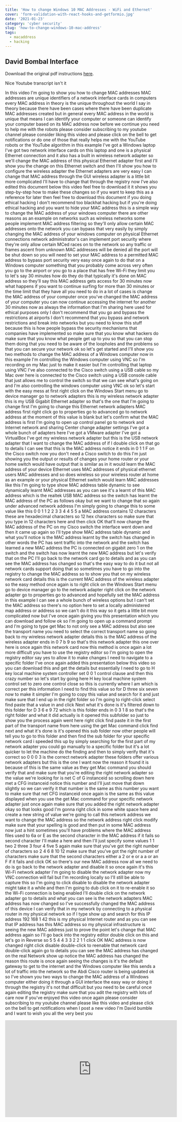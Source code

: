 ```yaml
---
title: 'How to change Windows 10 MAC Addresses - WiFi and Ethernet'
cover: 'form-validation-with-react-hooks-and-getformio.jpg'
date: '2021-01-23'
category: 'cyber security'
slug: 'how-to-change-windows-10-mac-address'
tags:
  - macaddress
  - hacking
---
```


<h2>David Bombal Interface</h2>

Download the original pdf instructions <a href="https://www.dropbox.com/s/asheb1c0bkupas3/Change%20Windows%20MAC%20Address.pdf?dl=0" target="blank" rel="noopener noreferrer">here</a>.

Nice Youtube transcript isn't it

In this video I'm going to show you how to change MAC addresses MAC addresses are unique identifiers of a network interface cards in computers every MAC address in theory is the unique throughout the world I say in theory because there have been cases where there have been duplicate MAC addresses created but in general every MAC address in the world is unique that means I can identify your computer or someone can identify your computer based on its MAC address now before we continue you need to help me with the robots please consider subscribing to my youtube channel please consider liking this video and please click on the bell to get notifications or do one of those that really helps me with the YouTube robots or the YouTube algorithm in this example I've got a Windows laptop I've got two network interface cards on this laptop and one is a physical Ethernet connection and it also has a built in wireless network adapter so we'll change the MAC address of this physical Ethernet adapter first and I'll show you the change on this Ethernet switch and then I'll show you how to configure the wireless adapter the Ethernet adapters are very easy I can change that MAC address through the GUI wireless adapter is a little bit more complicated I'll have to change that through the registry now I've also edited this document below this video feel free to download it it shows you step-by-step how to make these changes so if you want to keep this as a reference for later then feel free to download this document if you doing ethical hacking I don't recommend too blackhat hacking but if you're doing ethical hacking and you want to hide your MAC address this is a simple way to change the MAC address of your windows computer there are other reasons as an example on networks such as wireless networks some people implement MAC address filtering so they'll only allow certain MAC addresses onto the network you can bypass that very easily by simply changing the MAC address of your windows computer on physical Ethernet connections network administrator's can implement port security where they're only allow certain MCed races on to the network so any traffic or frames ascent from unknown MAC addresses will be denied all the port will be shut down so you will need to set your MAC address to a permitted MAC address to bypass port security very easy once again to do that on a Windows computer something that you probably come across very often you go to the airport or you go to a place that has free Wi-Fi they limit you to let's say 30 minutes how do they do that typically it's done on MAC address so they'll say this MAC address gets access for 30 minutes now what happens if you want to continue surfing for more than 30 minutes or the time limit that they have all you need to do in a lot of cases is change the MAC address of your computer once you've changed the MAC address of your computer you can now continue accessing the internet for another 30 minutes now as always the information that I'm sharing here used for ethical purposes only I don't recommend that you go and bypass the restrictions at airports I don't recommend that you bypass and network restrictions and break into networks but you need to know this stuff because this is how people bypass the security mechanisms that companies have implemented so make sure that you know what hackers do make sure that you know what people get up to you so that you can stop them doing that you need to be aware of the loopholes and the problems so that you can secure your network ok so let's get started and I'll show you two methods to change the MAC address of a Windows computer now in this example I'm controlling the Windows computer using VNC so I'm recording on my Mac just to make it easier but I'm controlling that laptop using VNC I've also connected to the Cisco switch using a USB cable so my Mac over here is connected to the Cisco switch using a USB console cable that just allows me to control the switch so that we can see what's going on and I'm also controlling the windows computer using VNC ok so let's start with the easy mess at first right click on the Windows Start menu go to device manager go to network adapters this is my wireless network adapter this is my USB Gigabit Ethernet adapter so that's the one that I'm going to change first I'm going to change this Ethernet network adapters MAC address first right click go to properties go to advanced go to network address at the moment of this value is blank but let's confirm what the MAC address is first I'm going to open up control panel go to network and Internet network and sharing Center change adapter settings I've got a whole bunch of adapters here I've got a VMware adapter I've got a VirtualBox I've got my wireless network adapter but this is the USB network adapter that I want to change the MAC address of if I double click on that go to details I can see that this is the MAC address notice it ends in 0 1 1 F on the Cisco switch now you don't need a Cisco switch to do this I'm just showing you the output or results of changes your home router or your home switch would have output that is similar as in it would learn the MAC address of your device Ethernet uses MAC addresses of physical ethernet users MAC addresses and so does wireless so your wireless router at home as an example or your physical Ethernet switch would learn MAC addresses like this I'm going to type show MAC address table dynamic to see dynamically learnt MAC addresses as you can see it's a learnt of this MAC address which is the realtek USB MAC address so the switch has learnt the MAC address of the PC as follows okay but we want to change that so again under advanced network address I'm simply going to change this to some value like this 0 0 1 1 2 2 3 3 4 4 5 5 a MAC address contains 12 characters these are hexadecimal characters so 12 hex characters so make sure that you type in 12 characters here and then click OK that'll now change the MAC address of the PC on my Cisco switch the interface went down and then it came up again so I'll type show MAC address table dynamic and what you'll notice is the MAC address learnt by the switch has changed in other words the PC has sent traffic into the network and the switch has learned a new MAC address the PC is connected on gigabit zero 1 on the switch and the switch has now learnt the new MAC address but let's verify that on the PC I'll go back to the network card go to details and as you can see the MAC address has changed so that's the easy way to do it but not all network cards support doing that so sometimes you have to go into the registry to change the MAC address so to show you that on my wireless network card details this is the current MAC address of the wireless adapter so the easy method once again is to right click on the Windows Start menu go to device manager go to the network adapter right click on the network adapter go to properties go to advanced and hopefully set the MAC address in this example I can see a whole bunch of wireless options but I can't set the MAC address so there's no option here to set a locally administered map address or address so we can't do it this way so it gets a little bit more complicated now but I've once again giving you this presentation which you can download and follow ok so I'm going to open up a command prompt and I'm going to type get Mac to not only see a MAC address but also see the transport name you need to select the correct transport name so going back to my wireless network adapter details this is the MAC address of the wireless adapter ends in 0 7 b 9 so that's this network adapter this one over here is once again this network card now this method is once again a lot more difficult you have to use the registry editor so I'm going to open the registry editor say yes to allow it to make changes I need to navigate to a specific folder I've once again added this presentation below this video so you can download this and get the details but essentially I need to go to H key local machine system controller set 0 0 1 control clause and then this crazy number so let's start by going here H key local machine system control set to zero one control close so this is currently where I am which is correct per this information I need to find this value so for D three six seven now to make it simpler I'm going to copy this value and search for it and just make sure that I end up in the right folder so I'm going to right-click select find paste that a value in and click Next what it's done is it's filtered down to this folder for D 3 6 e 9 72 which is this folder ends in 0 3 1 8 so that's the right folder and what it did actually is it opened this subfolder so just to show you the process again went here right click find paste it in the first part of the transport name from here using the get Mac command click find next and what it's done is it's opened this sub folder now other people will tell you to go to this folder and then find the sub folder for your specific network card i speeded this up by simply searching for the first part of my network adapter you could go manually to a specific folder but it's a lot quicker to let the machine do the finding and then to simply verify that it's correct so 0 0 0 3 is the correct network adapter these folders offer various network adapters but this is the one I want now the reason it found it is because of this is the same value as they get Mac command you should verify that and make sure that you're editing the right network adapter so the value we're looking for is net C of G instanceid so scrolling down here met a CFG instanceid notice this number and I'll just move that down slightly so we can verify it that number is the same as this number you want to make sure that net CFG instanceid once again is the same as this value displayed when you use the get Mac command for your specific network adapter just once again make sure that you added the right network adapter okay so that looks good I'm gonna right click in some white space here and create a new string of value we're going to call this network address we want to change the MAC address so the network address right click modify make sure that your spelling is good and then put in some MAC address now just a hint sometimes you'll have problems where the MAC address files used to 6a or E as the second character in the MAC address if it fails so second character I'll make a here and then I'll just specify some values 1 1 two 2 three 3 four 4 five 5 again make sure that you've got the right number of characters so 2 4 6 8 10 12 make sure that you've got the right number of characters make sure that the second characters either a 2 or e or a a or an F if it fails and click OK so there's our new MAC address now all we need to do is go back to the network adapter and disable it so once again it's this Wi-Fi network adapter I'm going to disable the network adapter now my VNC connection will fail but I'm recording locally so I'll still be able to capture this so I'm going to click disable to disable the network adapter might take it a while and then I'm going to dub click on it to re-enable it so the Wi-Fi connection is being enabled I'll double click on the network adapter go to details and what you can see is the network adapters MAC address has now changed so I've successfully changed the MAC address of this device I can verify that in my network by connecting to a physical router in my physical network so if I type show up and search for this IP address 192 168 1 42 this is my physical Internet router and as you can see that IP address has this MAC address so my physical infrastructure is seeing the new MAC address just to prove the point let's change that MAC address again so I'll go back into the registry editor double click on this and let's go in Reverse so 5 5 4 4 3 3 2 2 1 1 click OK MAC address is now changed right click disable double-click to reenable that network card double-click again go to details you can see the MAC address has changed on the real Network show up notice the MAC address has changed the reason this route is once again seeing the changes is it's the default gateway to get to the internet and the Windows computer like this sends a lot of traffic into the network so the Abdi Cisco router is being updated ok so I've shown you two ways to change the MAC address of a Windows computer either doing it through a GUI interface the easy way or doing it through the registry it's not that difficult but you need to be careful once again editing the registry make sure that you adit the registry with lots of care now if you've enjoyed this video once again please consider subscribing to my youtube channel please like this video and please click on the bell to get notifications when I post a new video I'm David bumble and I want to wish you all the very best you

<iframe loading="lazy" width="560" height="315" src="https://www.youtube.com/embed/V3Pcc8b_m0U" frameborder="0" allow="accelerometer; autoplay; clipboard-write; encrypted-media; gyroscope; picture-in-picture" allowfullscreen></iframe>
